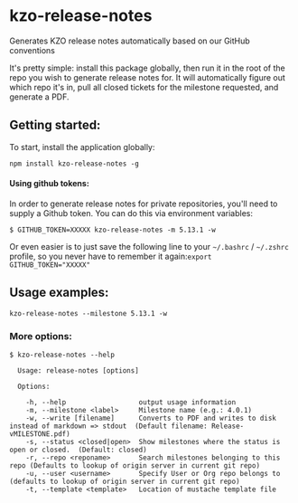 # kzo-release-notes
Generates KZO release notes automatically based on our GitHub conventions

It's pretty simple: install this package globally, then run it in the root of the repo you wish to generate release notes for.  It will automatically figure out which repo it's in, pull all closed tickets for the milestone requested, and generate a PDF.

## Getting started:

To start, install the application globally:

```
npm install kzo-release-notes -g
```

#### Using github tokens:
In order to generate release notes for private repositories, you'll need to supply a Github token.  You can do this via environment variables:
```
$ GITHUB_TOKEN=XXXXX kzo-release-notes -m 5.13.1 -w
```

Or even easier is to just save the following line to your `~/.bashrc` / `~/.zshrc` profile, so you never have to remember it again:`export GITHUB_TOKEN="XXXXX"`


## Usage examples:
```
kzo-release-notes --milestone 5.13.1 -w
```

### More options:
```
$ kzo-release-notes --help

  Usage: release-notes [options]

  Options:

    -h, --help                  output usage information
    -m, --milestone <label>     Milestone name (e.g.: 4.0.1)
    -w, --write [filename]      Converts to PDF and writes to disk instead of markdown => stdout  (Default filename: Release-vMILESTONE.pdf)
    -s, --status <closed|open>  Show milestones where the status is open or closed.  (Default: closed)
    -r, --repo <reponame>       Search milestones belonging to this repo (Defaults to lookup of origin server in current git repo)
    -u, --user <username>       Specify User or Org repo belongs to (defaults to lookup of origin server in current git repo)
    -t, --template <template>   Location of mustache template file
